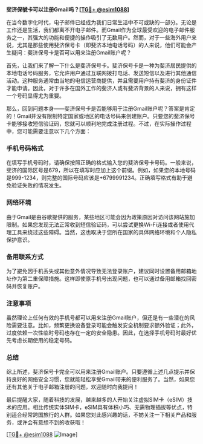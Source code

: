 **斐济保號卡可以注册Gmail吗？[[TG💪+ @esim1088](https://t.me/s/esim1088)]**

在当今数字化时代，电子邮件已经成为我们日常生活中不可或缺的一部分。无论是工作还是生活，我们都离不开电子邮件。而Gmail作为全球最受欢迎的电子邮件服务之一，其强大的功能和便捷的操作吸引了无数用户。然而，对于一些海外用户来说，尤其是那些使用斐济保号卡（即斐济本地电话号码）的人来说，他们可能会产生疑问：斐济保号卡是否可以用来注册Gmail账户呢？

首先，让我们来了解一下什么是斐济保号卡。斐济保号卡是一种为斐济居民提供的本地电话号码服务，它允许用户通过互联网拨打电话、发送短信以及进行其他通信活动。这种服务通常由当地的电信运营商提供，并且需要用户持有斐济的身份证件才能申请。因此，对于许多在国外工作的斐济人或有斐济背景的人来说，拥有这样一个号码显得尤为重要。

那么，回到问题本身——斐济保号卡是否能够用于注册Gmail账户呢？答案是肯定的！Gmail并没有限制特定国家或地区的电话号码来创建账户。只要您的斐济保号卡能够接收短信验证码，您就可以顺利地完成注册过程。不过，在实际操作过程中，您可能需要注意以下几个方面：

### **手机号码格式**
在填写手机号码时，请确保按照正确的格式输入您的斐济保号卡号码。一般来说，斐济的国际区号是679，所以在填写时应加上这个前缀。例如，如果您的本地号码是999-1234，则完整的国际号码应该是+6799991234。正确填写格式有助于避免验证失败的情况发生。

### **网络环境**
由于Gmail是由谷歌提供的服务，某些地区可能会因为政策原因对访问该网站施加限制。如果您发现无法正常收到短信验证码，可以尝试更换Wi-Fi连接或者使用代理工具来绕过这些障碍。当然，这也取决于您所在国家的具体网络环境和个人隐私保护意识。

### **备用联系方式**
为了避免因手机丢失或其他意外情况导致无法登录账户，建议同时设置备用邮箱地址作为第二重保障措施。这样即使原手机号出现问题，也可以通过备用邮箱找回密码并恢复账户。

### **注意事项**
虽然理论上任何有效的手机号都可以用来注册Gmail账户，但还是有一些潜在的风险需要注意。比如，频繁更换设备登录可能会触发安全机制要求额外验证；此外，过度依赖一次性临时号码也存在一定的安全隐患。因此，在选择手机号码时最好优先考虑长期使用的稳定号码。

### **总结**
综上所述，斐济保号卡完全可以用来注册Gmail账户。只要遵循上述几点提示并保持良好的网络安全习惯，您就能轻松享受Gmail带来的便利服务了。当然，如果您还有其他关于电子邮箱注册的问题，欢迎随时向我提问！

最后提醒大家，随着科技的发展，越来越多的人开始关注虚拟SIM卡（eSIM）技术的应用。相比传统实体SIM卡，eSIM具有体积小巧、无需物理插拔等优点，特别适合经常跨国旅行的人群。如果您对此感兴趣的话，不妨关注一下相关产品和服务，或许会有意想不到的收获哦！

[[TG💪+ @esim1088](https://t.me/s/esim1088) ![Image](https://i.postimg.cc/4NQfJmqS/Snipaste-2025-05-13-00-14-12.png)]